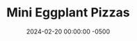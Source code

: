 ---
layout: post
title:  "Mini Eggplant Pizzas"
date:   2024-02-20 00:00:00 -0500
categories: 
- Recipes
- Finger Foods
permalink: /recipes/eggplant-pizza
image: /assets/Food/Finger Food/Eggplant Pizza/eggplant-pizza-cover.jpg
ing: eggplantpizza-ing
facts: eggplantpizza-facts
Prep: 10
Rest: 
Cook: 25
Source1: https://elavegan.com/eggplant-pizza-recipe/#recipe
Source2: 
tags: 
- pizza
- vegetable
- cheese
- pasta
- sauce
- mozzarella
- cheddar
- shredded
- bake
- oregano
- melt
Description: These low carb eggplant Pizzas are perfect little bite sized appetizers to serve to a group. They're really easy to make, just pre roast the eggplant, add toppings, and bake again. I'll be making this alongside a regular pizza for pizza night in my house for now on. I made about 20 mini pizzas with a large eggplant 
Instructions: 
- Preheat your oven to 425F, and line a baking sheet with parchment paper. Cut your eggplant into 1/2" rounds, and add to the sheet. Season with salt, pepper, and oil, and roast for 15 minutes, until browned<br><br>

- Remove the eggplant from the oven, and top with sauce, cheese, and a dash of oregano on each pizza<br><br>
- <center><img src="/assets/Food/Finger Food/Eggplant Pizza/eggplant-pizza-2.jpg" alt="" class="instruction-image"></center><br>

- Bake for another 10-12 minutes, or until browned to your liking. You can also broil the top for a minute or 2 to brown the cheese
---